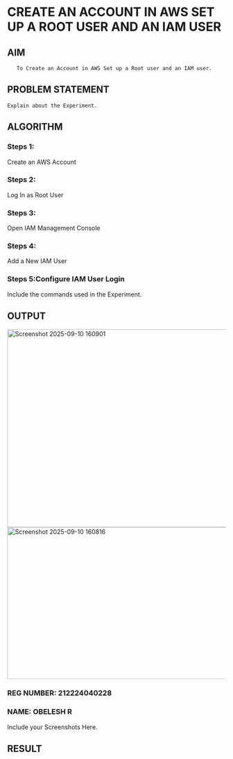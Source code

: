  # CREATE AN  ACCOUNT IN AWS SET UP A ROOT USER AND AN IAM USER 
  ## AIM
       To Create an Account in AWS Set up a Root user and an IAM user.
## PROBLEM STATEMENT
    Explain about the Experiment.

## ALGORITHM
 ### Steps 1:
 Create an AWS Account
 ### Steps 2:
 Log In as Root User
 ### Steps 3:
 Open IAM Management Console
 ### Steps 4:
 Add a New IAM User
 ### Steps 5:Configure IAM User Login

Include the commands used in the Experiment.

## OUTPUT

<img width="812" height="456" alt="Screenshot 2025-09-10 160901" src="https://github.com/user-attachments/assets/e7749757-20da-43a4-acf3-83da1e12ec03" />

<img width="810" height="350" alt="Screenshot 2025-09-10 160816" src="https://github.com/user-attachments/assets/ff82f40b-2961-4b03-ad2d-48cde7853ae7" />

### REG NUMBER: 212224040228
### NAME: OBELESH R
 
 Include your Screenshots Here.
## RESULT
 

  


